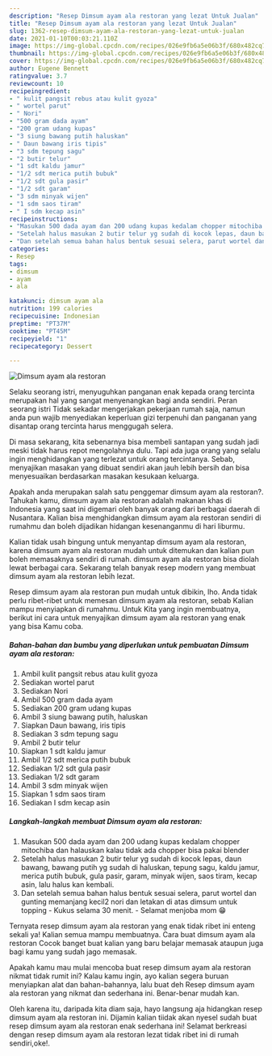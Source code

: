```yaml
---
description: "Resep Dimsum ayam ala restoran yang lezat Untuk Jualan"
title: "Resep Dimsum ayam ala restoran yang lezat Untuk Jualan"
slug: 1362-resep-dimsum-ayam-ala-restoran-yang-lezat-untuk-jualan
date: 2021-01-10T00:03:21.110Z
image: https://img-global.cpcdn.com/recipes/026e9fb6a5e06b3f/680x482cq70/dimsum-ayam-ala-restoran-foto-resep-utama.jpg
thumbnail: https://img-global.cpcdn.com/recipes/026e9fb6a5e06b3f/680x482cq70/dimsum-ayam-ala-restoran-foto-resep-utama.jpg
cover: https://img-global.cpcdn.com/recipes/026e9fb6a5e06b3f/680x482cq70/dimsum-ayam-ala-restoran-foto-resep-utama.jpg
author: Eugene Bennett
ratingvalue: 3.7
reviewcount: 10
recipeingredient:
- " kulit pangsit rebus atau kulit gyoza"
- " wortel parut"
- " Nori"
- "500 gram dada ayam"
- "200 gram udang kupas"
- "3 siung bawang putih haluskan"
- " Daun bawang iris tipis"
- "3 sdm tepung sagu"
- "2 butir telur"
- "1 sdt kaldu jamur"
- "1/2 sdt merica putih bubuk"
- "1/2 sdt gula pasir"
- "1/2 sdt garam"
- "3 sdm minyak wijen"
- "1 sdm saos tiram"
- " I sdm kecap asin"
recipeinstructions:
- "Masukan 500 dada ayam dan 200 udang kupas kedalam chopper mitochiba dan halauskan kalau tidak ada chopper bisa pakai blender"
- "Setelah halus masukan 2 butir telur yg sudah di kocok lepas, daun bawang, bawang putih yg sudah di haluskan, tepung sagu, kaldu jamur, merica putih bubuk, gula pasir, garam, minyak wijen, saos tiram, kecap asin, lalu halus kan kembali."
- "Dan setelah semua bahan halus bentuk sesuai selera, parut wortel dan gunting memanjang kecil2 nori dan letakan di atas dimsum untuk topping Kukus selama 30 menit.  Selamat menjoba mom 😁"
categories:
- Resep
tags:
- dimsum
- ayam
- ala

katakunci: dimsum ayam ala 
nutrition: 199 calories
recipecuisine: Indonesian
preptime: "PT37M"
cooktime: "PT45M"
recipeyield: "1"
recipecategory: Dessert

---
```



![Dimsum ayam ala restoran](https://img-global.cpcdn.com/recipes/026e9fb6a5e06b3f/680x482cq70/dimsum-ayam-ala-restoran-foto-resep-utama.jpg)

Selaku seorang istri, menyuguhkan panganan enak kepada orang tercinta merupakan hal yang sangat menyenangkan bagi anda sendiri. Peran seorang istri Tidak sekadar mengerjakan pekerjaan rumah saja, namun anda pun wajib menyediakan keperluan gizi terpenuhi dan panganan yang disantap orang tercinta harus menggugah selera.

Di masa  sekarang, kita sebenarnya bisa membeli santapan yang sudah jadi meski tidak harus repot mengolahnya dulu. Tapi ada juga orang yang selalu ingin menghidangkan yang terlezat untuk orang tercintanya. Sebab, menyajikan masakan yang dibuat sendiri akan jauh lebih bersih dan bisa menyesuaikan berdasarkan masakan kesukaan keluarga. 



Apakah anda merupakan salah satu penggemar dimsum ayam ala restoran?. Tahukah kamu, dimsum ayam ala restoran adalah makanan khas di Indonesia yang saat ini digemari oleh banyak orang dari berbagai daerah di Nusantara. Kalian bisa menghidangkan dimsum ayam ala restoran sendiri di rumahmu dan boleh dijadikan hidangan kesenanganmu di hari liburmu.

Kalian tidak usah bingung untuk menyantap dimsum ayam ala restoran, karena dimsum ayam ala restoran mudah untuk ditemukan dan kalian pun boleh memasaknya sendiri di rumah. dimsum ayam ala restoran bisa diolah lewat berbagai cara. Sekarang telah banyak resep modern yang membuat dimsum ayam ala restoran lebih lezat.

Resep dimsum ayam ala restoran pun mudah untuk dibikin, lho. Anda tidak perlu ribet-ribet untuk memesan dimsum ayam ala restoran, sebab Kalian mampu menyiapkan di rumahmu. Untuk Kita yang ingin membuatnya, berikut ini cara untuk menyajikan dimsum ayam ala restoran yang enak yang bisa Kamu coba.

<!--inarticleads1-->

##### Bahan-bahan dan bumbu yang diperlukan untuk pembuatan Dimsum ayam ala restoran:

1. Ambil  kulit pangsit rebus atau kulit gyoza
1. Sediakan  wortel parut
1. Sediakan  Nori
1. Ambil 500 gram dada ayam
1. Sediakan 200 gram udang kupas
1. Ambil 3 siung bawang putih, haluskan
1. Siapkan  Daun bawang, iris tipis
1. Sediakan 3 sdm tepung sagu
1. Ambil 2 butir telur
1. Siapkan 1 sdt kaldu jamur
1. Ambil 1/2 sdt merica putih bubuk
1. Sediakan 1/2 sdt gula pasir
1. Sediakan 1/2 sdt garam
1. Ambil 3 sdm minyak wijen
1. Siapkan 1 sdm saos tiram
1. Sediakan  I sdm kecap asin




<!--inarticleads2-->

##### Langkah-langkah membuat Dimsum ayam ala restoran:

1. Masukan 500 dada ayam dan 200 udang kupas kedalam chopper mitochiba dan halauskan kalau tidak ada chopper bisa pakai blender
1. Setelah halus masukan 2 butir telur yg sudah di kocok lepas, daun bawang, bawang putih yg sudah di haluskan, tepung sagu, kaldu jamur, merica putih bubuk, gula pasir, garam, minyak wijen, saos tiram, kecap asin, lalu halus kan kembali.
1. Dan setelah semua bahan halus bentuk sesuai selera, parut wortel dan gunting memanjang kecil2 nori dan letakan di atas dimsum untuk topping - Kukus selama 30 menit.  - Selamat menjoba mom 😁




Ternyata resep dimsum ayam ala restoran yang enak tidak ribet ini enteng sekali ya! Kalian semua mampu membuatnya. Cara buat dimsum ayam ala restoran Cocok banget buat kalian yang baru belajar memasak ataupun juga bagi kamu yang sudah jago memasak.

Apakah kamu mau mulai mencoba buat resep dimsum ayam ala restoran nikmat tidak rumit ini? Kalau kamu ingin, ayo kalian segera buruan menyiapkan alat dan bahan-bahannya, lalu buat deh Resep dimsum ayam ala restoran yang nikmat dan sederhana ini. Benar-benar mudah kan. 

Oleh karena itu, daripada kita diam saja, hayo langsung aja hidangkan resep dimsum ayam ala restoran ini. Dijamin kalian tiidak akan nyesel sudah buat resep dimsum ayam ala restoran enak sederhana ini! Selamat berkreasi dengan resep dimsum ayam ala restoran lezat tidak ribet ini di rumah sendiri,oke!.

